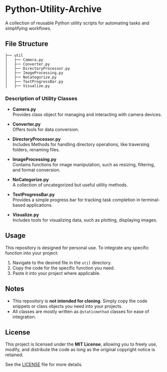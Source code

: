 # Python-Utility-Archive

A collection of reusable Python utility scripts for automating tasks and simplifying workflows.

## File Structure

```
├── util
│   ├── Camera.py
│   ├── Converter.py
│   ├── DirectoryProcessor.py
│   ├── ImageProcessing.py
│   ├── NoCategorize.py
│   ├── TextProgressBar.py
│   ├── Visualize.py
```

### Description of Utility Classes

- **Camera.py**  
  Provides class object for managing and interacting with camera devices.

- **Converter.py**  
  Offers tools for data conversion.

- **DirectoryProcessor.py**  
  Includes Methods for handling directory operations, like traversing folders, renaming files.

- **ImageProcessing.py**  
  Contains functions for image manipulation, such as resizing, filtering, and format conversion.

- **NoCategorize.py**  
  A collection of uncategorized but useful utility methods.

- **TextProgressBar.py**  
  Provides a simple progress bar for tracking task completion in terminal-based applications.

- **Visualize.py**  
  Includes tools for visualizing data, such as plotting, displaying images.

## Usage

This repository is designed for personal use. To integrate any specific function into your project:

1. Navigate to the desired file in the `util` directory.
2. Copy the code for the specific function you need.
3. Paste it into your project where applicable.

## Notes

- This repository is **not intended for cloning**. Simply copy the code snippets or class objects you need into your projects.
- All classes are mostly written as `@staticmethod` classes for ease of integration.

## License

This project is licensed under the **MIT License**, allowing you to freely use, modify, and distribute the code as long as the original copyright notice is retained.

See the [LICENSE](./LICENSE) file for more details.